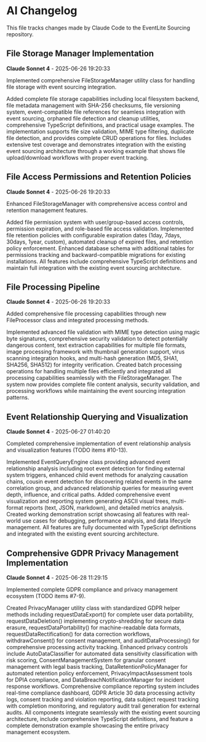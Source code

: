 # AI Changelog

This file tracks changes made by Claude Code to the EventLite Sourcing repository.

## File Storage Manager Implementation
**Claude Sonnet 4** - 2025-06-26 19:20:33

Implemented comprehensive FileStorageManager utility class for handling file storage with event sourcing integration.

Added complete file storage capabilities including local filesystem backend, file metadata management with SHA-256 checksums, file versioning system, event-compatible file references for seamless integration with event sourcing, orphaned file detection and cleanup utilities, comprehensive TypeScript definitions, and practical usage examples. The implementation supports file size validation, MIME type filtering, duplicate file detection, and provides complete CRUD operations for files. Includes extensive test coverage and demonstrates integration with the existing event sourcing architecture through a working example that shows file upload/download workflows with proper event tracking.

## File Access Permissions and Retention Policies
**Claude Sonnet 4** - 2025-06-26 19:20:33

Enhanced FileStorageManager with comprehensive access control and retention management features.

Added file permission system with user/group-based access controls, permission expiration, and role-based file access validation. Implemented file retention policies with configurable expiration dates (1day, 7days, 30days, 1year, custom), automated cleanup of expired files, and retention policy enforcement. Enhanced database schema with additional tables for permissions tracking and backward-compatible migrations for existing installations. All features include comprehensive TypeScript definitions and maintain full integration with the existing event sourcing architecture.

## File Processing Pipeline
**Claude Sonnet 4** - 2025-06-26 19:20:33

Added comprehensive file processing capabilities through new FileProcessor class and integrated processing methods.

Implemented advanced file validation with MIME type detection using magic byte signatures, comprehensive security validation to detect potentially dangerous content, text extraction capabilities for multiple file formats, image processing framework with thumbnail generation support, virus scanning integration hooks, and multi-hash generation (MD5, SHA1, SHA256, SHA512) for integrity verification. Created batch processing operations for handling multiple files efficiently and integrated all processing capabilities seamlessly with the FileStorageManager. The system now provides complete file content analysis, security validation, and processing workflows while maintaining the event sourcing integration patterns.

## Event Relationship Querying and Visualization
**Claude Sonnet 4** - 2025-06-27 01:40:20

Completed comprehensive implementation of event relationship analysis and visualization features (TODO items #10-13).

Implemented EventQueryEngine class providing advanced event relationship analysis including root event detection for finding external system triggers, enhanced child event methods for analyzing causation chains, cousin event detection for discovering related events in the same correlation group, and advanced relationship queries for measuring event depth, influence, and critical paths. Added comprehensive event visualization and reporting system generating ASCII visual trees, multi-format reports (text, JSON, markdown), and detailed metrics analysis. Created working demonstration script showcasing all features with real-world use cases for debugging, performance analysis, and data lifecycle management. All features are fully documented with TypeScript definitions and integrated with the existing event sourcing architecture.

## Comprehensive GDPR Privacy Management Implementation
**Claude Sonnet 4** - 2025-06-28 11:29:15

Implemented complete GDPR compliance and privacy management ecosystem (TODO items #7-9).

Created PrivacyManager utility class with standardized GDPR helper methods including requestDataExport() for complete user data portability, requestDataDeletion() implementing crypto-shredding for secure data erasure, requestDataPortability() for machine-readable data formats, requestDataRectification() for data correction workflows, withdrawConsent() for consent management, and auditDataProcessing() for comprehensive processing activity tracking. Enhanced privacy controls include AutoDataClassifier for automated data sensitivity classification with risk scoring, ConsentManagementSystem for granular consent management with legal basis tracking, DataRetentionPolicyManager for automated retention policy enforcement, PrivacyImpactAssessment tools for DPIA compliance, and DataBreachNotificationManager for incident response workflows. Comprehensive compliance reporting system includes real-time compliance dashboard, GDPR Article 30 data processing activity logs, consent tracking and violation reporting, data subject request tracking with completion monitoring, and regulatory audit trail generation for external audits. All components integrate seamlessly with the existing event sourcing architecture, include comprehensive TypeScript definitions, and feature a complete demonstration example showcasing the entire privacy management ecosystem.